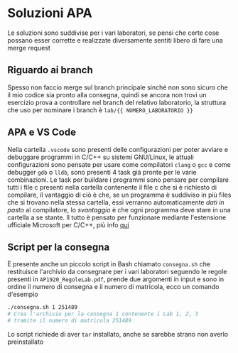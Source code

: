 # Soluzioni APA

Le soluzioni sono suddivise per i vari laboratori, se pensi che certe cose possano esser corrette e realizzate diversamente sentiti libero di fare una merge request

## Riguardo ai branch

Spesso non faccio merge sul branch principale sinché non sono sicuro che il mio codice sia pronto alla consegna, quindi se ancora non trovi un esercizio prova a controllare nel branch del relativo laboratorio, la struttura che uso per nominare i branch è `lab/{{ NUMERO_LABORATORIO }}`

## APA e VS Code

Nella cartella `.vscode` sono presenti delle configurazioni per poter avviare e debuggare programmi in C/C++ su sistemi GNU/Linux, le attuali configurazioni sono pensate per usare come compilatori `clang` o `gcc` e come debugger `gdb` o `lldb`, sono presenti 4 task già pronte per le varie combinazioni.
Le task per buildare i programmi sono pensare per compilare tutti i file c presenti nella cartella contenente il file c che si è richiesto di compilare, il vantaggio di ciò è che, se un programma è suddiviso in più files che si trovano nella stessa cartella, essi verranno automaticamente *dati in pasto* al compilatore, lo *svantaggio* è che ogni programma deve stare in una cartella a se stante.
Il tutto è pensato per funzionare mediante l'estensione ufficiale Microsoft per C/C++, più info [qui](https://code.visualstudio.com/docs/languages/cpp)

## Script per la consegna

È presente anche un piccolo script in Bash chiamato `consegna.sh` che restituisce l'archivio da consegnare per i vari laboratori seguendo le regole presenti in `AP1920_RegoleLab.pdf`, prende due argomenti in input e sono in ordine il numero di consegna e il numero di matricola, ecco un comando d'esempio

```bash
./consegna.sh 1 251489
# Crea l'archivio per la consegna 1 contenente i Lab 1, 2, 3
# tramite il numero di matricola 251489
```

Lo script richiede di aver `tar` installato, anche se sarebbe strano non averlo preinstallato
